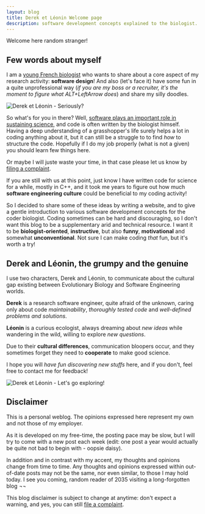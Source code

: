 ```yaml
---
layout: blog
title: Derek et Léonin Welcome page
description: software development concepts explained to the biologist.
---
```


Welcome here random stranger!

## Few words about myself

I am a [young French biologist]({{site.url}}) who wants to share
about a core aspect of my research activity: **software design**!
And also (let's face it) have some fun in a quite unprofessional way (*if you are my boss or a recruiter, it's the moment to figure what ALT+LeftArrow does*) and share my silly doodles.

![Derek et Léonin - Seriously?]( {{site.url}}/draw/silly.jpg)

So what's for you in there? Well, [software plays an important role in sustaining science](https://rse.ac.uk/about/why-research-needs-rses/),
and code is often written by the biologist himself. Having a deep understanding of
a grasshopper's life surely helps a lot in coding anything about it, but it can still be a struggle to
to find *how* to structure the code. Hopefully if I do my job properly (what is not a given)
you should learn few things here.

Or maybe I will juste waste your time, in that case please let us know by [filing a complaint]({{site.url}}/draw/public_relations.jpg).

If you are still with us at this point, just know I have written code for science for a while, mostly in C++, and it took me
years to figure out how much **software engineering culture**
could be beneficial to my coding activity!

So I decided to share some of these ideas by writing a website, and to give a
gentle introduction to various software development concepts for the coder biologist.
Coding sometimes can be hard and discouraging, so I don't want this blog to be a
supplementary arid and technical resource. I want it to be **biologist-oriented**,
**instructive**, but also **funny**, **motivational** and somewhat **unconventional**.
Not sure I can make coding *that* fun, but it's worth a try!

## Derek and Léonin, the grumpy and the genuine

I use two characters, Derek and Léonin, to communicate about the cultural gap
existing between Evolutionary Biology and Software Engineering worlds.

**Derek** is a research software engineer, quite afraid of the unknown,
caring only about code *maintainability*, *thoroughly tested code* and *well-defined problems
and solutions*.

**Léonin** is a curious ecologist, always dreaming about *new ideas* while wandering
in the wild, willing to explore *new questions*.

Due to their **cultural differences**, communication bloopers occur,
and they sometimes forget they need to **cooperate** to make good science.

I hope you will *have fun discovering new stuffs* here, and if you don't,
feel free to contact me for feedback!

![Derek et Léonin - Let's go exploring!]( {{site.url}}/draw/lets_go_exploring.png)

## Disclaimer

This is a personal weblog. The opinions expressed here represent my own and not those of my employer.

As it is developed on my free-time, the posting pace may be slow, but I will try to come
with a new post each week (edit: one post a year would actually be quite not bad to begin with - oopsie daisy).

In addition and in contrast with my accent, my thoughts and opinions change from time to time. Any thoughts and opinions expressed within out-of-date posts may not be the same,
nor even similar, to those I may hold today. I see you coming, random reader of 2035 visiting a long-forgotten blog ¬¬

This blog disclaimer is subject to change at anytime: don't expect a warning, and yes, you can still [file a complaint]({{site.url}}/draw/public_relations.jpg).
